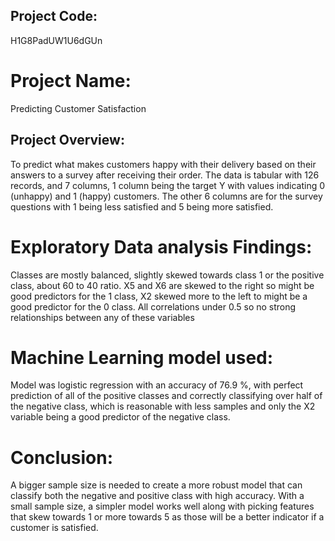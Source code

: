 ## Project Code: 
H1G8PadUW1U6dGUn

# Project Name: 
Predicting Customer Satisfaction

## Project Overview: 
To predict what makes customers happy with their delivery based on their answers to a survey after receiving their order. The data is tabular with 126 records, and 7 columns, 1 column being the target Y with values indicating 0 (unhappy) and 1 (happy) customers. The other 6 columns are for the survey questions with 1 being less satisfied and 5 being more satisfied.

# Exploratory Data analysis Findings: 
Classes are mostly balanced, slightly skewed towards class 1 or the positive class, about 60 to 40 ratio. X5 and X6 are skewed to the right so might be good predictors for the 1 class, X2 skewed more to the left to might be a good predictor for the 0 class. All correlations under 0.5 so no strong relationships between any of these variables

# Machine Learning model used: 
Model was logistic regression with an accuracy of 76.9 %, with perfect prediction of all of the positive classes and correctly classifying over half of the negative class, which is reasonable with less samples and only the X2 variable being a good predictor of the negative class.

# Conclusion: 
A bigger sample size is needed to create a more robust model that can classify both the negative and positive class with high accuracy. With a small sample size, a simpler model works well along with picking features that skew towards 1 or more towards 5 as those will be a better indicator if a customer is satisfied.
